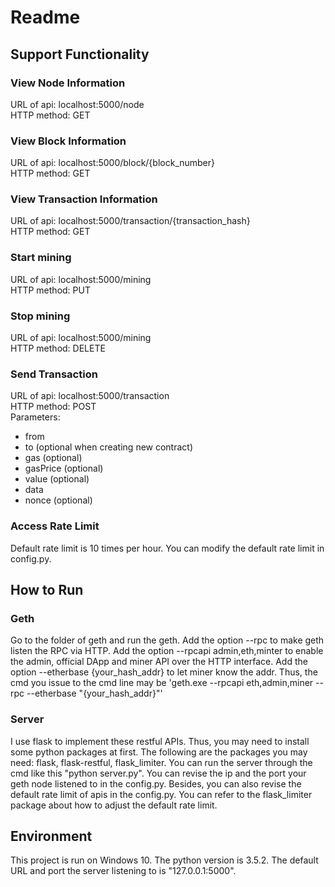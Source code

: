 # Readme

## Support Functionality

### View Node Information
URL of api: localhost:5000/node  
HTTP method: GET

### View Block Information
URL of api: localhost:5000/block/{block_number}  
HTTP method: GET

### View Transaction Information
URL of api: localhost:5000/transaction/{transaction_hash}  
HTTP method: GET

### Start mining
URL of api: localhost:5000/mining  
HTTP method: PUT

### Stop mining
URL of api: localhost:5000/mining  
HTTP method: DELETE

### Send Transaction
URL of api: localhost:5000/transaction  
HTTP method: POST  
Parameters:
* from
* to (optional when creating new contract)
* gas (optional)
* gasPrice (optional)
* value (optional)
* data
* nonce (optional)

### Access Rate Limit
Default rate limit is 10 times per hour. You can modify the default rate limit in config.py.

## How to Run

### Geth
Go to the folder of geth and run the geth. Add the option --rpc to make geth listen the RPC via HTTP. Add the option --rpcapi admin,eth,minter to enable the admin, official DApp and miner API over the HTTP interface. Add the option --etherbase {your_hash_addr} to let miner know the addr. Thus, the cmd you issue to the cmd line may be 'geth.exe --rpcapi eth,admin,miner --rpc --etherbase "{your_hash_addr}"'

### Server
I use flask to implement these restful APIs. Thus, you may need to install some python packages at first. The following are the packages you may need: flask, flask-restful, flask_limiter. You can run the server through the cmd like this "python server.py". You can revise the ip and the port your geth node listened to in the config.py. Besides, you can also revise the default rate limit of apis in the config.py. You can refer to the flask_limiter package about how to adjust the default rate limit.

## Environment
This project is run on Windows 10.
The python version is 3.5.2.
The default URL and port the server listening to is "127.0.0.1:5000".


